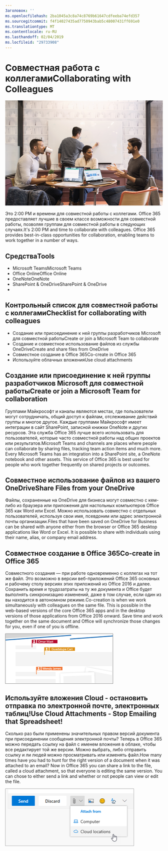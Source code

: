 ```yaml
---
Заголовок: ''
ms.openlocfilehash: 2ba1045a3c8a74c8769b61647cdfeeba74efd357
ms.sourcegitcommit: f4f14027435ad7750943bab5c48007431ff691e0
ms.translationtype: MT
ms.contentlocale: ru-RU
ms.lasthandoff: 02/04/2019
ms.locfileid: "29733908"
---
```

# <a name="collaborating-with-colleagues"></a><span data-ttu-id="dc0e9-102">Совместная работа с коллегами</span><span class="sxs-lookup"><span data-stu-id="dc0e9-102">Collaborating with Colleagues</span></span>

![До работы visual](media/ditl_collab.png)

<span data-ttu-id="dc0e9-p101">Это 2:00 PM и времени для совместной работы с коллегами. Office 365 предоставляет лучшие в своем классе возможности для совместной работы, позволяя группам для совместной работы в следующих случаях.</span><span class="sxs-lookup"><span data-stu-id="dc0e9-p101">It's 2:00 PM and time to collaborate with colleagues. Office 365 provides best-in-class opportunities for collaboration, enabling teams to work together in a number of ways.</span></span> 

## <a name="tools"></a><span data-ttu-id="dc0e9-106">Средства</span><span class="sxs-lookup"><span data-stu-id="dc0e9-106">Tools</span></span>
- <span data-ttu-id="dc0e9-107">Microsoft Teams</span><span class="sxs-lookup"><span data-stu-id="dc0e9-107">Microsoft Teams</span></span>
- <span data-ttu-id="dc0e9-108">Office Online</span><span class="sxs-lookup"><span data-stu-id="dc0e9-108">Office Online</span></span>
- <span data-ttu-id="dc0e9-109">OneNote</span><span class="sxs-lookup"><span data-stu-id="dc0e9-109">OneNote</span></span>
- <span data-ttu-id="dc0e9-110">SharePoint & OneDrive</span><span class="sxs-lookup"><span data-stu-id="dc0e9-110">SharePoint & OneDrive</span></span>
- 
## <a name="checklist-for-collaborating-with-colleagues"></a><span data-ttu-id="dc0e9-111">Контрольный список для совместной работы с коллегами</span><span class="sxs-lookup"><span data-stu-id="dc0e9-111">Checklist for collaborating with colleagues</span></span>
- <span data-ttu-id="dc0e9-112">Создание или присоединение к ней группы разработчиков Microsoft для совместной работы</span><span class="sxs-lookup"><span data-stu-id="dc0e9-112">Create or join a Microsoft Team to collaborate</span></span>
- <span data-ttu-id="dc0e9-113">Создание и совместное использование файлов из службы OneDrive</span><span class="sxs-lookup"><span data-stu-id="dc0e9-113">Create and share files from OneDrive</span></span> 
- <span data-ttu-id="dc0e9-114">Совместное создание в Office 365</span><span class="sxs-lookup"><span data-stu-id="dc0e9-114">Co-create in Office 365</span></span> 
- <span data-ttu-id="dc0e9-115">Используйте облачных вложения</span><span class="sxs-lookup"><span data-stu-id="dc0e9-115">Use cloud attachments</span></span>

## <a name="create-or-join-a-microsoft-team-for-collaboration"></a><span data-ttu-id="dc0e9-116">Создание или присоединение к ней группы разработчиков Microsoft для совместной работы</span><span class="sxs-lookup"><span data-stu-id="dc0e9-116">Create or join a Microsoft Team for collaboration</span></span>

<span data-ttu-id="dc0e9-p102">Группами Майкрософт и каналы являются местах, где пользователи могут сотрудничать, общий доступ к файлам, отслеживание действий группы и многое другое. Каждые группами Майкрософт имеет интеграции в сайт SharePoint, записной книжки OneNote и других ресурсов. Эта служба Office 365 лучше всего использовать для пользователей, которые часто совместной работы над общих проектов или результатов.</span><span class="sxs-lookup"><span data-stu-id="dc0e9-p102">Microsoft Teams and channels are places where people can collaborate by sharing files, tracking team action items and much more. Every Microsoft Teams has an integration into a SharePoint site, a OneNote notebook and other assets. This service of Office 365 is best used for people who work together frequently on shared projects or outcomes.</span></span> 

## <a name="share-files-from-your-onedrive"></a><span data-ttu-id="dc0e9-120">Совместное использование файлов из вашего OneDrive</span><span class="sxs-lookup"><span data-stu-id="dc0e9-120">Share Files from your OneDrive</span></span>
<span data-ttu-id="dc0e9-p103">Файлы, сохраненные на OneDrive для бизнеса могут совместно с кем-либо из браузера или приложения для настольных компьютеров Office 365 как Word или Excel. Можно использовать совместно с отдельных пользователей, используя свои имя, псевдоним или адрес электронной почты организации.</span><span class="sxs-lookup"><span data-stu-id="dc0e9-p103">Files that have been saved on OneDrive for Business can be shared with anyone either from the browser or Office 365 desktop applications like Word or Excel. It is possible to share with individuals using their name, alias, or company email address.</span></span> 

## <a name="co-create-in-office-365"></a><span data-ttu-id="dc0e9-123">Совместное создание в Office 365</span><span class="sxs-lookup"><span data-stu-id="dc0e9-123">Co-create in Office 365</span></span>
<span data-ttu-id="dc0e9-p104">Совместного создания — при работе одновременно с коллегах на тот же файл. Это возможно в версии веб-приложений Office 365 основных и рабочему столу версиях этих приложений из Office 2016 и далее.  Сохранить время и трудозатраты на ту же документа и Office будет выполнять синхронизацию изменений, даже в том случае, если один из вы находится в автономном режиме.</span><span class="sxs-lookup"><span data-stu-id="dc0e9-p104">Co-creation is when we work simultaneously with colleagues on the same file. This is possible in the web-based versions of the core Office 365 apps and in the desktop versions of those applications from Office 2016 onward.  Save time and work together on the same document and Office will synchronize those changes for you, even if one of you is offline.</span></span> 

![Автор уведомлений в приложении Word](media/ditl_coauth.png)

## <a name="use-cloud-attachments---stop-emailing-that-spreadsheet"></a><span data-ttu-id="dc0e9-128">Используйте вложения Cloud - остановить отправка по электронной почте, электронных таблиц!</span><span class="sxs-lookup"><span data-stu-id="dc0e9-128">Use Cloud Attachments - Stop Emailing that Spreadsheet!</span></span>
<span data-ttu-id="dc0e9-p105">Сколько раз были применены значительных правом версий документа при присоединении сообщения электронной почты? Теперь в Office 365 можно передать ссылку на файл с именем вложения в облаке, чтобы все редактирует той же версии.  Можно выбрать, либо отправить ссылку и ли людей можно просматривать или изменять файл.</span><span class="sxs-lookup"><span data-stu-id="dc0e9-p105">How many times have you had to hunt for the right version of a document when it was attached to an email? Now in Office 365 you can share a link to the file, called a cloud attachment, so that everyone is editing the same version.  You can chose to either send a link and whether or not people can view or edit the file.</span></span> 

![Облако вложения](media/ditl_cloudattach.png)

